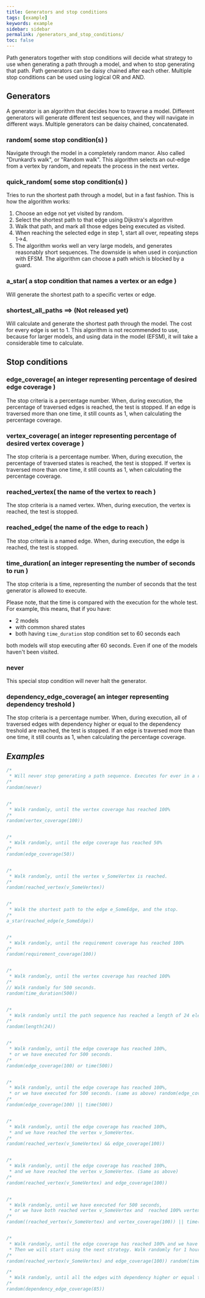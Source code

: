 ```yaml
---
title: Generators and stop conditions
tags: [example]
keywords: example
sidebar: sidebar
permalink: /generators_and_stop_conditions/
toc: false
---
```



Path generators together with stop conditions will decide what strategy to use when generating a path through a model, and when to stop generating that path. Path generators can be daisy chained after each other. Multiple stop conditions can be used using logical OR and AND.

## Generators

A generator is an algorithm that decides how to traverse a model. Different generators will generate different test sequences, and they will navigate in different ways. Multiple generators can be daisy chained, concatenated. 

### random( some stop condition(s) )

Navigate through the model in a completely random manor. Also called "Drunkard’s walk", or "Random walk". This algorithm selects an out-edge from a vertex by random, and repeats the process in the next vertex.

### quick_random( some stop condition(s) )

Tries to run the shortest path through a model, but in a fast fashion. This is how the algorithm works:

1. Choose an edge not yet visited by random.
2. Select the shortest path to that edge using Dijkstra's algorithm
3. Walk that path, and mark all those edges being executed as visited.
4. When reaching the selected edge in step 1, start all over, repeating steps 1->4.
5. The algorithm works well an very large models, and generates reasonably short sequences. The downside is when used in conjunction with EFSM. The algorithm can choose a path which is blocked by a guard.

### a_star( a stop condition that names a vertex or an edge )

Will generate the shortest path to a specific vertex or edge.

### shortest_all_paths ==> (Not released yet)

Will calculate and generate the shortest path through the model. The cost for every edge is set to 1.  This algorithm is not recommended to use, because for larger models, and using data in the model (EFSM), it will take a considerable time to calculate.

## Stop conditions

### edge_coverage( an integer representing percentage of desired edge coverage )

The stop criteria is a percentage number. When, during execution, the percentage of traversed edges is reached, the test is stopped. If an edge is traversed more than one time, it still counts as 1, when calculating the percentage coverage.

### vertex_coverage( an integer representing percentage of desired vertex coverage )

The stop criteria is a percentage number. When, during execution, the percentage of traversed states is reached, the test is stopped. If vertex is traversed more than one time, it still counts as 1, when calculating the percentage coverage.

### reached_vertex( the name of the vertex to reach )

The stop criteria is a named vertex. When, during execution, the vertex is reached, the test is stopped.

### reached_edge( the name of the edge to reach )

The stop criteria is a named edge. When, during execution, the edge is reached, the test is stopped.

### time_duration( an integer representing the number of seconds to run )

The stop criteria is a time, representing the number of seconds that the test generator is allowed to execute.

Please note, that the time is compared with the execution for the whole test. For example, this means, that if you have:

- 2 models
- with common shared states
- both having ```time_duration``` stop condition set to 60 seconds each

both models will stop executing after 60 seconds. Even if one of the models haven't been visited.

### never

This special stop condition will never halt the generator.

### dependency_edge_coverage( an integer representing dependency treshold )

The stop criteria is a percentage number. When, during execution, all of traversed edges with dependency higher or equal to the dependency treshold are reached, the test is stopped. If an edge is traversed more than one time, it still counts as 1, when calculating the percentage coverage.

## ***Examples***

```java
/*
 * Will never stop generating a path sequence. Executes for ever in a random fashion.
/*
random(never)


/*
 * Walk randomly, until the vertex coverage has reached 100%
/*
random(vertex_coverage(100))


/*
 * Walk randomly, until the edge coverage has reached 50%
/*
random(edge_coverage(50))


/*
 * Walk randomly, until the vertex v_SomeVertex is reached.
/*
random(reached_vertex(v_SomeVertex))


/*
 * Walk the shortest path to the edge e_SomeEdge, and the stop.
/*
a_star(reached_edge(e_SomeEdge))


/*
 * Walk randomly, until the requirement coverage has reached 100%
/*
random(requirement_coverage(100))


/*
 * Walk randomly, until the vertex coverage has reached 100%
/*
// Walk randomly for 500 seconds.
random(time_duration(500))


/*
 * Walk randomly until the path sequence has reached a length of 24 elements of edges and vertices.
/*
random(length(24))


/*
 * Walk randomly, until the edge coverage has reached 100%,
 * or we have executed for 500 seconds.
/*
random(edge_coverage(100) or time(500))


/*
 * Walk randomly, until the edge coverage has reached 100%,
 * or we have executed for 500 seconds. (same as above) random(edge_coverage(100) || time(500))
/*
random(edge_coverage(100) || time(500))


/*
 * Walk randomly, until the edge coverage has reached 100%,
 * and we have reached the vertex v_SomeVertex.
/*
random(reached_vertex(v_SomeVertex) && edge_coverage(100))


/*
 * Walk randomly, until the edge coverage has reached 100%,
 * and we have reached the vertex v_SomeVertex. (Same as above)
/*
random(reached_vertex(v_SomeVertex) and edge_coverage(100))


/*
 * Walk randomly, until we have executed for 500 seconds,
 * or we have both reached vertex v_SomeVertex and  reached 100% vertex coverage.
/*
random((reached_vertex(v_SomeVertex) and vertex_coverage(100)) || time(5000))


/*
 * Walk randomly, until the edge coverage has reached 100% and we have reached the vertex v_SomeVertex.
 * Then we will start using the next strategy. Walk randomly for 1 hour
/*
random(reached_vertex(v_SomeVertex) and edge_coverage(100)) random(time(3600))

/*
 * Walk randomly, until all the edges with dependency higher or equal to 85% are reached
/*
random(dependency_edge_coverage(85))
```
